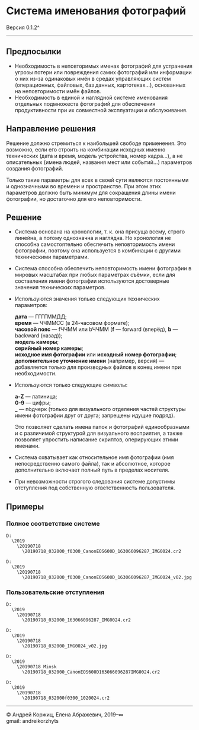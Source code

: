 # Система именования фотографий

Версия 0.1.2^

---

## Предпосылки

- Необходимость в неповторимых именах фотографий для устранения угрозы потери или повреждения самих фотографий или информации о них из-за одинаковых имён в средах управляющих систем (операционных, файловых, баз данных, картотеках…), основанных на неповторимости имён файлов.
- Необходимость в единой и наглядной системе именования отдельных подмножеств фотографий для обеспечения продуктивности при их совместной эксплуатации и обслуживания.

## Направление решения

Решение должно стремиться к наибольшей свободе применения. Это возможно, если его строить на комбинации исходных именно технических (дата и время, модель устройства, номер кадра…), а не описательных (имена людей, названия мест или событий…) параметров создания фотографий.

Только такие параметры для всех в своей сути являются постоянными и однозначными во времени и пространстве. При этом этих параметров должно быть минимум для сокращения длины имени фотографии, но достаточно для его неповторимости.

## Решение

- Система основана на хронологии, т. к. она присуща всему, строго линейна, а потому однозначна и наглядна. Но хронология не способна самостоятельно обеспечить неповторимость имени фотографии, поэтому она используется в комбинации с другими техническими параметрами.
- Система способна обеспечить неповторимость имени фотографии в мировых масштабах при любых параметрах съёмки, если для составления имени фотографии используются достоверные значения технических параметров.
- Используются значения только следующих технических параметров:

  **дата** — ГГГГММДД;  
  **время** — ЧЧММСС (в 24-часовом формате);  
  **часовой пояс** — fЧЧММ или bЧЧММ (**f** — forward (вперёд), **b** — backward (назад));  
  **модель камеры**;  
  **серийный номер камеры**;  
  **исходное имя фотографии** или **исходный номер фотографии**;  
  **дополнительное уточнение имени** (например, версия) — добавляется только для производных файлов в конец имени при необходимости.
- Используются только следующие символы:

  **a-Z** — латиница;  
  **0-9** — цифры;  
  **_** — п́одчерк (только для визуального отделения частей структуры имени фотографии друг от друга; запрещены идущие подряд).

  Это позволяет сделать имена папок и фотографий единообразными и с различимой структурой для визуального восприятия, а также позволяет упростить написание скриптов, оперирующих этими именами.
- Система охватывает как относительное имя фотографии (имя непосредственно самого файла), так и абсолютное, которое дополнительно включает полный путь в пределах носителя.
- При невозможности строгого следования системе допустимы отступления под собственную ответственность пользователя.

## Примеры

### Полное соответствие системе

```
D:
  \2019
    \20190718
      \20190718_032000_f0300_CanonEOS600D_163066096287_IMG0024.cr2
```

```
D:
  \2019
    \20190718
      \20190718_032000_f0300_CanonEOS600D_163066096287_IMG0024_v02.jpg
```

### Пользовательские отступления

```
D:
  \2019
    \20190718
      \20190718_032000_163066096287_IMG0024.cr2
```

```
D:
  \2019
    \20190718
      \20190718_032000_IMG0024_v02.jpg
```

```
D:
  \2019
    \20190718_Minsk
      \20190718_032000_CanonEOS600D163066096287IMG0024.cr2
```

```
D:
  \2019
    \20190718
      \20190718_032000f0300_1020024.cr2
```

---

© Андрей Коржиц, Елена Абражевич, 2019–∞  
gmail: andreikorzhyts